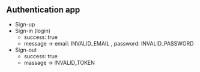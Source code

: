 ## Authentication app
- Sign-up
- Sign-in (login)
  - success: true
  - message → email: INVALID_EMAIL , password: INVALID_PASSWORD
- Sign-out
  - success: true
  - massage → INVALID_TOKEN 

  

